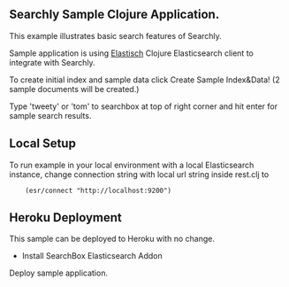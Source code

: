 ## Searchly Sample Clojure Application.

This example illustrates basic search features of Searchly.

Sample application is using [Elastisch](http://clojureelasticsearch.info/) Clojure Elasticsearch client to integrate with Searchly.

To create initial index and sample data click Create Sample Index&Data! (2 sample documents will be created.)

Type 'tweety' or 'tom' to searchbox at top of right corner and hit enter for sample search results.


## Local Setup

To run example in your local environment with a local Elasticsearch instance, change connection string with local url string inside
rest.clj  to

```
    (esr/connect "http://localhost:9200")
```

## Heroku Deployment

This sample can be deployed to Heroku with no change.

* Install SearchBox Elasticsearch Addon

Deploy sample application.

